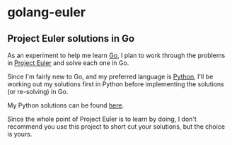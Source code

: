 golang-euler
============

Project Euler solutions in Go
-----------------------------

As an experiment to help me learn [Go](golang.org), I plan to work through the problems in [Project Euler](http://projecteuler.net/) and solve each one in Go.

Since I'm fairly new to Go, and my preferred language is [Python](http://www.python.org/), I'll be working out my solutions first in Python before implementing the solutions (or re-solving) in Go.

My Python solutions can be found [here](https://github.com/schwuk/python-euler).

Since the whole point of Project Euler is to learn by doing, I don't recommend you use this project to short cut your solutions, but the choice is yours.
